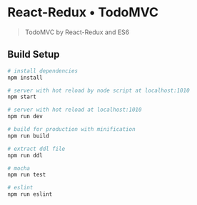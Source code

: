 # React-Redux • TodoMVC

> TodoMVC by React-Redux and ES6

## Build Setup

``` bash
# install dependencies
npm install

# server with hot reload by node script at localhost:1010
npm start

# server with hot reload at localhost:1010
npm run dev

# build for production with minification
npm run build

# extract ddl file
npm run ddl

# mocha 
npm run test

# eslint
npm run eslint
```

